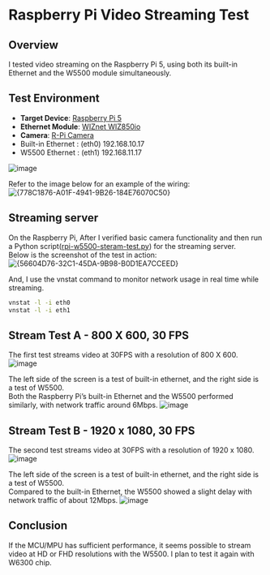 
# Raspberry Pi Video Streaming Test

## Overview
I tested video streaming on the Raspberry Pi 5, using both its built-in Ethernet and the W5500 module simultaneously.

## Test Environment
- **Target Device**: [Raspberry Pi 5](https://www.raspberrypi.com/products/raspberry-pi-5/)
- **Ethernet Module**: [WIZnet WIZ850io](https://docs.wiznet.io/Product/ioModule/wiz850io)
- **Camera**: [R-Pi Camera](https://www.raspberrypi.com/products/)
- Built-in Ethernet : (eth0) 192.168.10.17  
- W5500 Ethernet : (eth1) 192.168.11.17  
  
![image](https://github.com/user-attachments/assets/e2275bee-4a47-4de8-b33c-f429b14df375)

Refer to the image below for an example of the wiring:  
![{778C1876-A01F-4941-9B26-184E76070C50}](https://github.com/user-attachments/assets/dc2f8a86-a709-44a8-aee5-91bed60f94d0)

## Streaming server
On the Raspberry Pi, After I verified basic camera functionality and then run a Python script([rpi-w5500-steram-test.py](w5x00work/rpi-w5500-steram-test.py])) for the streaming server.   
Below is the screenshot of the test in action:
![{56604D76-32C1-45DA-9B98-B0D1EA7CCEED}](https://github.com/user-attachments/assets/ba6f885d-4846-4edf-ad2d-c39c98707a99)

And, I use the vnstat command to monitor network usage in real time while streaming.
```bash
vnstat -l -i eth0
vnstat -l -i eth1
```

## Stream Test A - 800 X 600, 30 FPS
The first test streams video at 30FPS with a resolution of 800 X 600. 
![image](https://github.com/user-attachments/assets/38b50c1d-2c8a-4087-a3a3-9bc5b0b82ca2)

The left side of the screen is a test of built-in ethernet, and the right side is a test of W5500.  
Both the Raspberry Pi’s built-in Ethernet and the W5500 performed similarly, with network traffic around 6Mbps.
![image](w5x00work/stream-1.gif)  

## Stream Test B - 1920 x 1080, 30 FPS
The second test streams video at 30FPS with a resolution of 1920 x 1080. 
![image](https://github.com/user-attachments/assets/4d8e8f9a-3955-4a6b-a729-98b64478687d)

The left side of the screen is a test of built-in ethernet, and the right side is a test of W5500.  
Compared to the built-in Ethernet, the W5500 showed a slight delay with network traffic of about 12Mbps.
![image](w5x00work/stream-2.gif)  

## Conclusion
If the MCU/MPU has sufficient performance, it seems possible to stream video at HD or FHD resolutions with the W5500. I plan to test it again with W6300 chip.

